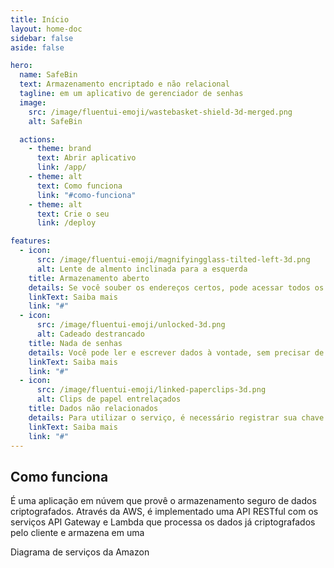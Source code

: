```yaml
---
title: Início
layout: home-doc
sidebar: false
aside: false

hero:
  name: SafeBin
  text: Armazenamento encriptado e não relacional
  tagline: em um aplicativo de gerenciador de senhas
  image:
    src: /image/fluentui-emoji/wastebasket-shield-3d-merged.png
    alt: SafeBin

  actions:
    - theme: brand
      text: Abrir aplicativo
      link: /app/
    - theme: alt
      text: Como funciona
      link: "#como-funciona"
    - theme: alt
      text: Crie o seu
      link: /deploy

features:
  - icon:
      src: /image/fluentui-emoji/magnifyingglass-tilted-left-3d.png
      alt: Lente de almento inclinada para a esquerda
    title: Armazenamento aberto
    details: Se você souber os endereços certos, pode acessar todos os dados da base. Porém, se não tiver as chaves necessárias, não será capaz de ler nada, como se estivesse trancado para você.
    linkText: Saiba mais
    link: "#"
  - icon:
      src: /image/fluentui-emoji/unlocked-3d.png
      alt: Cadeado destrancado
    title: Nada de senhas
    details: Você pode ler e escrever dados à vontade, sem precisar de senha. Mas se quiser modificar ou apagar alguma coisa, vai precisar da chave que criou aquela informação.
    linkText: Saiba mais
    link: "#"
  - icon:
      src: /image/fluentui-emoji/linked-paperclips-3d.png
      alt: Clips de papel entrelaçados
    title: Dados não relacionados
    details: Para utilizar o serviço, é necessário registrar sua chave pública. Mas, relaxa, ninguém consegue associar os dados diretamente a você, a não ser que conheçam a lógica específica de como tudo foi organizado.
    linkText: Saiba mais
    link: "#"
---
```


## Como funciona

É uma aplicação em núvem que provê o armazenamento seguro de dados
criptografados. Através da AWS, é implementado uma API RESTful com os serviços
API Gateway e Lambda que processa os dados já criptografados pelo cliente e armazena em uma

<ImgZoom src="/image/aws-diagram.png" alt="Diagrama de serviços da Amazon">
    Diagrama de serviços da Amazon
</ImgZoom>
